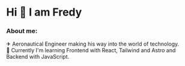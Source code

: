 # Hi 👋 I am Fredy

<h3 align="left">About me:</h3>
<p align="left"></p>

✈ Aeronautical Engineer making his way into the world of technology.</br>
🌱 Currently I'm learning Frontend with React, Tailwind and Astro and Backend with JavaScript.</br>
